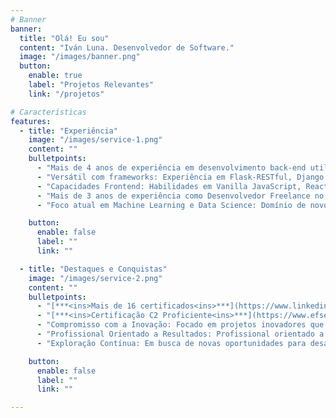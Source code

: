 ```yaml
---
# Banner
banner:
  title: "Olá! Eu sou"
  content: "Iván Luna. Desenvolvedor de Software."
  image: "/images/banner.png"
  button:
    enable: true
    label: "Projetos Relevantes"
    link: "/projetos"

# Características
features:
  - title: "Experiência"
    image: "/images/service-1.png"
    content: ""
    bulletpoints:
      - "Mais de 4 anos de experiência em desenvolvimento back-end utilizando Python."
      - "Versátil com frameworks: Experiência em Flask-RESTful, Django REST, assim como em bibliotecas como NumPy, Scikit-learn, TensorFlow e outras."
      - "Capacidades Frontend: Habilidades em Vanilla JavaScript, React, Astro, Next, Vue, Vite."
      - "Mais de 3 anos de experiência como Desenvolvedor Freelance no Fiverr."
      - "Foco atual em Machine Learning e Data Science: Domínio de novos frameworks e exploração de conceitos avançados."

    button:
      enable: false
      label: ""
      link: ""

  - title: "Destaques e Conquistas"
    image: "/images/service-2.png"
    content: ""
    bulletpoints:
      - "[***<ins>Mais de 16 certificados<ins>***](https://www.linkedin.com/in/ivanluna-dev/details/certifications/) da Jet Brains Academy."
      - "[***<ins>Certificação C2 Proficiente<ins>***](https://www.efset.org/cert/d4vAsK) em EF International Language Centers."
      - "Compromisso com a Inovação: Focado em projetos inovadores que reflitam minha criatividade e dedicação."
      - "Profissional Orientado a Resultados: Profissional orientado a resultados comprovados, oferecendo soluções efetivas."
      - "Exploração Contínua: Em busca de novas oportunidades para desafiar minhas habilidades e crescer profissionalmente."

    button:
      enable: false
      label: ""
      link: ""

---
```


